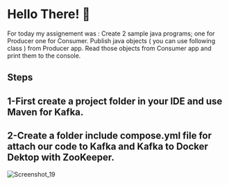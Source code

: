 # Hello There! 👋

For today my assignement was : Create 2 sample java programs; one for Producer one for Consumer. Publish java objects ( you can use following class ) from Producer app. Read those objects from Consumer app and print them to the console.

## Steps 

## 1-First create a project folder in your IDE and use Maven for Kafka.

## 2-Create a folder include compose.yml file for attach our code to Kafka and Kafka to Docker Dektop with ZooKeeper.
![Screenshot_19](https://github.com/user-attachments/assets/274aa744-84ad-4507-bbd9-4f3d0dcd1ade)
